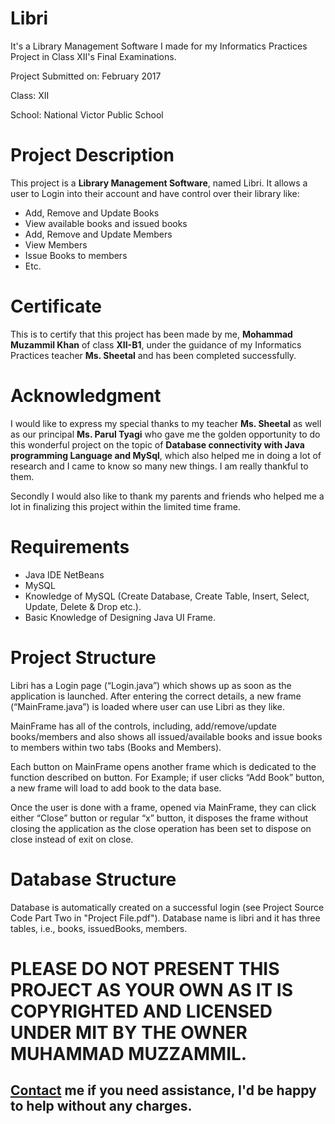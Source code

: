 # Libri
It's a Library Management Software I made for my Informatics Practices Project in Class XII's Final Examinations.

Project Submitted on: February 2017

Class: XII

School: National Victor Public School

# Project Description 
This project is a **Library Management Software**, named Libri. It allows a user to Login into their account and have control over their library like: 
* Add, Remove and Update Books 
* View available books and issued books 
* Add, Remove and Update Members 
* View Members 
* Issue Books to members 
* Etc. 
# Certificate 
This is to certify that this project has been made by me, **Mohammad Muzammil Khan** of class **XII-B1**, under the guidance of my Informatics Practices teacher **Ms. Sheetal** and has been completed successfully. 
# Acknowledgment
I would like to express my special thanks to my teacher **Ms. Sheetal** as well as our principal **Ms. Parul Tyagi** who gave me the golden opportunity to do this wonderful project on the topic of **Database connectivity with Java programming Language and MySql**, which also helped me in doing a lot of research and I came to know so many new things. I am really thankful to them. 
 
Secondly I would also like to thank my parents and friends who helped me a lot in finalizing this project within the limited time frame. 
# Requirements 
* Java IDE NetBeans 
* MySQL 
* Knowledge of MySQL (Create Database, Create Table, Insert, Select, Update, Delete & Drop etc.).
* Basic Knowledge of Designing Java UI Frame.
# Project Structure
Libri has a Login page (“Login.java”) which shows up as soon as the application is launched. After entering the correct details, a new frame (“MainFrame.java”) is loaded where user can use Libri as they like.  

MainFrame has all of the controls, including, add/remove/update books/members and also shows all issued/available books and issue books to members within two tabs (Books and Members).  

Each button on MainFrame opens another frame which is dedicated to the function described on button. For Example; if user clicks “Add Book” button, a new frame will load to add book to the data base.  

Once the user is done with a frame, opened via MainFrame, they can click either “Close” button or regular “x” button, it disposes the frame without closing the application as the close operation has been set to dispose on close instead of exit on close.
# Database Structure
Database is automatically created on a successful login (see Project Source Code Part Two in "Project File.pdf"). Database name is libri and it has three tables, i.e., books, issuedBooks, members.

# PLEASE DO NOT PRESENT THIS PROJECT AS YOUR OWN AS IT IS COPYRIGHTED AND LICENSED UNDER MIT BY THE OWNER MUHAMMAD MUZZAMMIL.
## [Contact](mailto:email@muzzammil.xyz) me if you need assistance, I'd be happy to help without any charges.